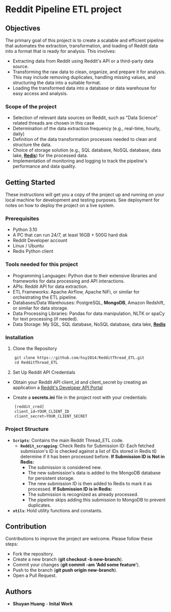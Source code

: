# Reddit Pipeline ETL project

## Objectives

The primary goal of this project is to create a scalable and efficient pipeline that automates the extraction, transformation, and loading of Reddit data into a format that is ready for analysis. This involves:

* Extracting data from Reddit using Reddit's API or a third-party data source.
* Transforming the raw data to clean, organize, and prepare it for analysis. This may include removing duplicates, handling missing values, and structuring the data into a suitable format.
* Loading the transformed data into a database or data warehouse for easy access and analysis.

### Scope of the project

* Selection of relevant data sources on Reddit, such as "Data Science" related threads are chosen in this case
* Determination of the data extraction frequency (e.g., real-time, hourly, daily)
* Definition of the data transformation processes needed to clean and structure the data.
* Choice of storage solution (e.g., SQL database, NoSQL database, data lake, **[Redis](https://redis.io/)**) for the processed data.
* Implementation of monitoring and logging to track the pipeline's performance and data quality.


## Getting Started

These instructions will get you a copy of the project up and running on your local machine for development and testing purposes. See deployment for notes on how to deploy the project on a live system.

### Prerequisites

* Python 3.10
* A PC that can run 24/7, at least 16GB + 500G hard disk
* Reddit Developer account
* Linux / Ubuntu 
* Redis Python client


### Tools needed for this project

* Programming Languages: Python due to their extensive libraries and frameworks for data processing and API interactions.
* APIs: Reddit API for data extraction.
* ETL Frameworks: Apache Airflow, Apache NiFi, or similar for orchestrating the ETL pipeline.
* Databases/Data Warehouses: PostgreSQL, **MongoDB**, Amazon Redshift, or similar for data storage.
* Data Processing Libraries: Pandas for data manipulation, NLTK or spaCy for text processing (if needed).
* Data Storage: My SQL, SQL database, NoSQL database, data lake, **[Redis](https://redis.io/)**

### Installation
1. Clone the Repository
```python
    git clone https://github.com/hsy2014/RedditThread_ETL.git
    cd RedditThread_ETL
```

2. Set Up Reddit API Credentials
* Obtain your Reddit API client_id and client_secret by creating an application a [Reddit's Developer API Portal](https://www.reddit.com/wiki/api/)

* Create a **secrets.ini** file in the project root with your credentials:
```python
    [reddit_cred]
    client_id=YOUR_CLIENT_ID
    client_secret=YOUR_CLIENT_SECRET
```

### Project Structure
- **`Scripts`**: Contains the main Reddit Thread_ETL code.
    - **`Reddit_scrapping`**: 
        Check Redis for Submission ID: Each fetched submission's ID is checked against a list of IDs stored in Redis t0 determine if it has been processed before.
        **If Submission ID is Not in Redis:**
        * The submission is considered new.
        * The new submission's data is added to the MongoDB database for persistent storage.
        * The new submission ID is then added to Redis to mark it as processed.
        **If Submission ID is in Redis:**
        * The submission is recognized as already processed.
        * The pipeline skips adding this submission to MongoDB to prevent duplicates.
- **`utils`**: Hold utility functions and constants.

## Contribution
Contributions to improve the project are welcome. Please follow these steps:

* Fork the repository.
* Create a new branch (**git checkout -b new-branch**).
* Commit your changes (**git commit -am 'Add some feature'**).
* Push to the branch (**git push origin new-branch**).
* Open a Pull Request.

## Authors
* **Shuyan Huang** - **Inital Work**